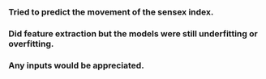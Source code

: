 ### Tried to predict the movement of the sensex index. 
### Did feature extraction but the models were still underfitting or overfitting. 
### Any inputs would be appreciated.
